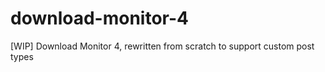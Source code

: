 download-monitor-4
==================

[WIP] Download Monitor 4, rewritten from scratch to support custom post types